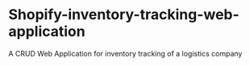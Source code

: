 # Shopify-inventory-tracking-web-application
A CRUD Web Application for inventory tracking of a logistics company
